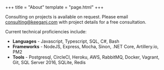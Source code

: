 +++
title = "About"
template = "page.html"
+++

Consulting on projects is available on request. Please email consulting@keeganj.com with project details for a free consultation.

Current technical proficiencies include:

- **Languages** - Javascript, Typescript, SQL, C#, Bash
- **Frameworks** - NodeJS, Express, Mocha, Sinon, .NET Core, Artillery.io, PM2
- **Tools** - Postgresql, CircleCI, Heroku, AWS, RabbitMQ, Docker, Vagrant,  Git, SQL Server 2016, SQLite, Redis